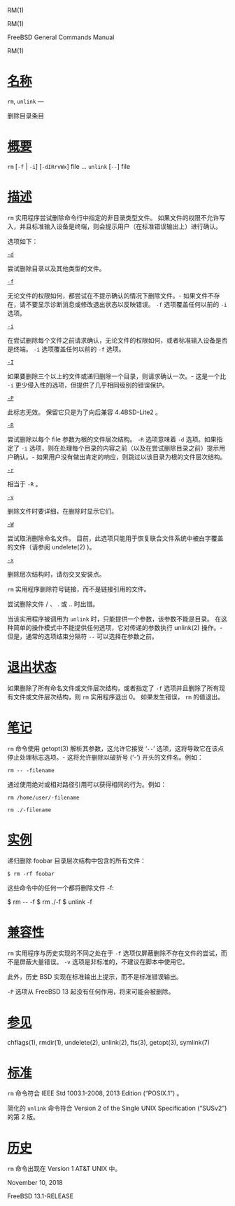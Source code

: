   RM(1)  

RM(1)

FreeBSD General Commands Manual

RM(1)

[名称](#__u540D___u79F0_)
=======================

`rm`, `unlink` —

删除目录条目

[概要](#__u6982___u8981_)
=======================

`rm` \[`-f` | `-i`\] \[`-dIRrvWx`\] file ... `unlink` \[`--`\] file

[描述](#__u63CF___u8FF0_)
=======================

`rm` 实用程序尝试删除命令行中指定的非目录类型文件。 如果文件的权限不允许写入，并且标准输入设备是终端，则会提示用户（在标准错误输出上）进行确认。

选项如下：

[`-d`](#d)

尝试删除目录以及其他类型的文件。

[`-f`](#f)

无论文件的权限如何，都尝试在不提示确认的情况下删除文件。-
如果文件不存在，请不要显示诊断消息或修改退出状态以反映错误。 `-f` 选项覆盖任何以前的 `-i` 选项。

[`-i`](#i)

在尝试删除每个文件之前请求确认，无论文件的权限如何，或者标准输入设备是否是终端。 `-i` 选项覆盖任何以前的 `-f` 选项。

[`-I`](#I)

如果要删除三个以上的文件或递归删除一个目录，则请求确认一次。-
这是一个比 `-i` 更少侵入性的选项，但提供了几乎相同级别的错误保护。

[`-P`](#P)

此标志无效。 保留它只是为了向后兼容 4.4BSD-Lite2 。

[`-R`](#R)

尝试删除以每个 file 参数为根的文件层次结构。 `-R` 选项意味着 `-d` 选项。如果指定了 `-i` 选项，则在处理每个目录的内容之前（以及在尝试删除目录之前）提示用户确认。-
如果用户没有做出肯定的响应，则跳过以该目录为根的文件层次结构。

[`-r`](#r)

相当于 `-R` 。

[`-v`](#v)

删除文件时要详细，在删除时显示它们。

[`-W`](#W)

尝试取消删除命名文件。 目前，此选项只能用于恢复联合文件系统中被白字覆盖的文件（请参阅 undelete(2) )。

[`-x`](#x)

删除层次结构时，请勿交叉安装点。

`rm` 实用程序删除符号链接，而不是链接引用的文件。

尝试删除文件 / 、 . 或 .. 时出错。

当该实用程序被调用为 `unlink` 时，只能提供一个参数，该参数不能是目录。 在这种简单的操作模式中不能提供任何选项，它对传递的参数执行 unlink(2) 操作。-
但是，通常的选项结束分隔符 `--` 可以选择在参数之前。

[退出状态](#__u9000___u51FA___u72B6___u6001_)
=========================================

如果删除了所有命名文件或文件层次结构，或者指定了 `-f` 选项并且删除了所有现有文件或文件层次结构，则 `rm` 实用程序退出 0。 如果发生错误， `rm` 的值退出。

[笔记](#__u7B14___u8BB0_)
=======================

`rm` 命令使用 getopt(3) 解析其参数，这允许它接受 ‘`--`’ 选项，这将导致它在该点停止处理标志选项。-
这将允许删除以破折号 (‘-’) 开头的文件名。例如：

`rm -- -filename`

通过使用绝对或相对路径引用可以获得相同的行为。例如：

`rm /home/user/-filename`

`rm ./-filename`

[实例](#__u5B9E___u4F8B_)
=======================

递归删除 foobar 目录层次结构中包含的所有文件：

`$ rm -rf foobar`

这些命令中的任何一个都将删除文件 \-f:

$ rm -- -f $ rm ./-f $ unlink -f 

[兼容性](#__u517C___u5BB9___u6027_)
================================

`rm` 实用程序与历史实现的不同之处在于 `-f` 选项仅屏蔽删除不存在文件的尝试，而不是屏蔽大量错误。 `-v` 选项是非标准的，不建议在脚本中使用它。

此外，历史 BSD 实现在标准输出上提示，而不是标准错误输出。

`-P` 选项从 FreeBSD 13 起没有任何作用，将来可能会被删除。

[参见](#__u53C2___u89C1_)
=======================

chflags(1), rmdir(1), undelete(2), unlink(2), fts(3), getopt(3), symlink(7)

[标准](#__u6807___u51C6_)
=======================

`rm` 命令符合 IEEE Std 1003.1-2008, 2013 Edition (“POSIX.1”) 。

简化的 `unlink` 命令符合 Version 2 of the Single UNIX Specification (“SUSv2”) 的第 2 版。

[历史](#__u5386___u53F2_)
=======================

`rm` 命令出现在 Version 1 AT&T UNIX 中。

November 10, 2018

FreeBSD 13.1-RELEASE